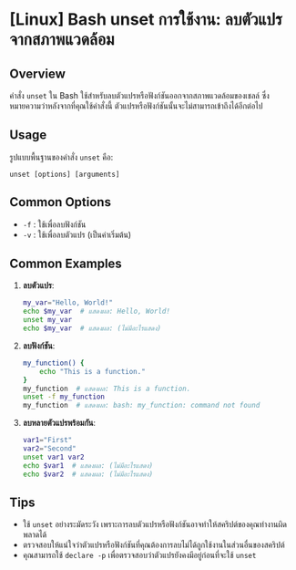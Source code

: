 # [Linux] Bash unset การใช้งาน: ลบตัวแปรจากสภาพแวดล้อม

## Overview
คำสั่ง `unset` ใน Bash ใช้สำหรับลบตัวแปรหรือฟังก์ชันออกจากสภาพแวดล้อมของเชลล์ ซึ่งหมายความว่าหลังจากที่คุณใช้คำสั่งนี้ ตัวแปรหรือฟังก์ชันนั้นจะไม่สามารถเข้าถึงได้อีกต่อไป

## Usage
รูปแบบพื้นฐานของคำสั่ง `unset` คือ:

```
unset [options] [arguments]
```

## Common Options
- `-f` : ใช้เพื่อลบฟังก์ชัน
- `-v` : ใช้เพื่อลบตัวแปร (เป็นค่าเริ่มต้น)

## Common Examples
1. **ลบตัวแปร**:
   ```bash
   my_var="Hello, World!"
   echo $my_var  # แสดงผล: Hello, World!
   unset my_var
   echo $my_var  # แสดงผล: (ไม่มีอะไรแสดง)
   ```

2. **ลบฟังก์ชัน**:
   ```bash
   my_function() {
       echo "This is a function."
   }
   my_function  # แสดงผล: This is a function.
   unset -f my_function
   my_function  # แสดงผล: bash: my_function: command not found
   ```

3. **ลบหลายตัวแปรพร้อมกัน**:
   ```bash
   var1="First"
   var2="Second"
   unset var1 var2
   echo $var1  # แสดงผล: (ไม่มีอะไรแสดง)
   echo $var2  # แสดงผล: (ไม่มีอะไรแสดง)
   ```

## Tips
- ใช้ `unset` อย่างระมัดระวัง เพราะการลบตัวแปรหรือฟังก์ชันอาจทำให้สคริปต์ของคุณทำงานผิดพลาดได้
- ตรวจสอบให้แน่ใจว่าตัวแปรหรือฟังก์ชันที่คุณต้องการลบไม่ได้ถูกใช้งานในส่วนอื่นของสคริปต์
- คุณสามารถใช้ `declare -p` เพื่อตรวจสอบว่าตัวแปรยังคงมีอยู่ก่อนที่จะใช้ `unset`